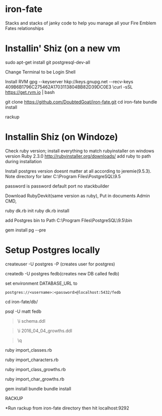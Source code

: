 # iron-fate

Stacks and stacks of janky code to help you manage all your Fire Emblem Fates relationships


# Installin' Shiz (on a new vm
sudo apt-get install git postgresql-dev-all

Change Terminal to be Login Shell

Install RVM
gpg --keyserver hkp://keys.gnupg.net --recv-keys 409B6B1796C275462A1703113804BB82D39DC0E3
\curl -sSL https://get.rvm.io | bash


git clone https://github.com/DoubtedGoat/iron-fate.git
cd iron-fate
bundle install


rackup


# Installin Shiz (on Windoze)
Check ruby version; install everything to match
rubyinstaller on windows version Ruby 2.3.0 http://rubyinstaller.org/downloads/
add ruby to path during installation


Install postgres version doesnt matter at all according to jeremie(9.5.3). Note directory for later
C:\Program Files\PostgreSQL\9.5

password is password
default port
no stackbuilder



Download RubyDevkit(same version as ruby), Put in documents
Admin CMD, 

ruby dk.rb init
ruby dk.rb install

add Postgres bin to Path
C:\Program Files\PostgreSQL\9.5\bin

gem install pg --pre


# Setup Postgres locally
createuser -U postgres -P <username>(creates user for postgres)

<password for new user at prompt>

createdb -U postgres fedb(creates new DB called fedb)

set environment DATABASE_URL to

`postgres://<username>:<password>@localhost:5432/fedb`

cd iron-fate/db/

psql -U matt fedb

> \i schema.ddl

> \i 2016_04_04_growths.ddl

> \q

ruby import_classes.rb

ruby import_characters.rb

ruby import_class_growths.rb

ruby import_char_growths.rb

gem install bundle
bundle install

RACKUP



*Run rackup from iron-fate directory then hit localhost:9292
